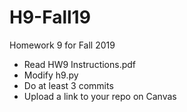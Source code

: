 # H9-Fall19
Homework 9 for Fall 2019

- Read HW9 Instructions.pdf
- Modify h9.py 
- Do at least 3 commits
- Upload a link to your repo on Canvas
